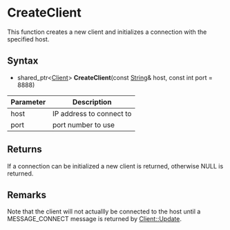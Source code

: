 # CreateClient

This function creates a new client and initializes a connection with the specified host.

## Syntax

- shared_ptr<[Client](Client.md)\> **CreateClient**(const [String](String.md)& host, const int port = 8888)

| Parameter | Description |
|---|---|
| host | IP address to connect to |
| port | port number to use |

## Returns

If a connection can be initialized a new client is returned, otherwise NULL is returned.

## Remarks

Note that the client will not actuallly be connected to the host until a MESSAGE_CONNECT message is returned by [Client::Update](Client_Update.md).

